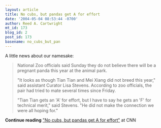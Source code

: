 ```yaml
---
layout: article
title: No cubs, but pandas get A for effort
date: '2004-05-04 08:53:44 -0700'
author: Reed A. Cartwright
mt_id: 173
blog_id: 2
post_id: 173
basename: no_cubs_but_pan
---
```

A little news about our namesake:

> <img src="http://i.a.cnn.net/cnn/2004/TECH/science/05/03/no.babypandas.ap/story.panda.tian.ap.jpg" alt="" style="float:right;" />National Zoo officials said Sunday they do not believe there will be a pregnant panda this year at the animal park.
> 
> "It looks as though Tian Tian and Mei Xiang did not breed this year," said assistant Curator Lisa Stevens. According to zoo officials, the pair had tried to mate several times since Friday.
> 
> "Tian Tian gets an 'A' for effort, but I have to say he gets an 'F' for technical merit," said Stevens. "He did not make the connection we were all hoping for."

**Continue reading**  ["No cubs, but pandas get A for effort"](http://www.cnn.com/2004/TECH/science/05/03/no.babypandas.ap/index.html) at CNN
